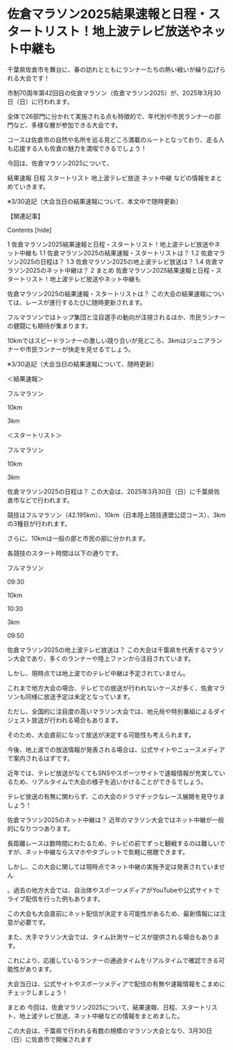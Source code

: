# 佐倉マラソン2025結果速報と日程・スタートリスト！地上波テレビ放送やネット中継も

千葉県佐倉市を舞台に、春の訪れとともにランナーたちの熱い戦いが繰り広げられる大会です！

市制70周年第42回目の佐倉マラソン（佐倉マラソン2025）が、2025年3月30日（日）に行われます。

全体で26部門に分かれて実施される点も特徴的で、年代別や市民ランナーの部門など、多様な層が参加できる大会です。

コースは佐倉市の自然や名所を巡る見どころ満載のルートとなっており、走る人も応援する人も佐倉の魅力を満喫できるでしょう！

今回は、佐倉マラソン2025について、

結果速報
日程
スタートリスト
地上波テレビ放送
ネット中継
などの情報をまとめていきます。


※3/30追記（大会当日の結果速報について、本文中で随時更新）

【関連記事】



Contents [hide]

1 佐倉マラソン2025結果速報と日程・スタートリスト！地上波テレビ放送やネット中継も
1.1 佐倉マラソン2025の結果速報・スタートリストは？
1.2 佐倉マラソン2025の日程は？
1.3 佐倉マラソン2025の地上波テレビ放送は？
1.4 佐倉マラソン2025のネット中継は？
2 まとめ
佐倉マラソン2025結果速報と日程・スタートリスト！地上波テレビ放送やネット中継も

佐倉マラソン2025の結果速報・スタートリストは？
この大会の結果速報については、レースが進行するたびに随時更新されます。

フルマラソンではトップ集団と注目選手の動向が注視されるほか、市民ランナーの健闘にも期待が集まります。

10kmではスピードランナーの激しい競り合いが見どころ、3kmはジュニアランナーや市民ランナーが快走を見せるでしょう。

※3/30追記（大会当日の結果速報について、随時更新）

＜結果速報＞


フルマラソン

10km

3km

＜スタートリスト＞

フルマラソン

10km

3km


 

佐倉マラソン2025の日程は？
この大会は、2025年3月30日（日）に千葉県佐倉市などで行われます。

競技はフルマラソン（42.195km）、10km（日本陸上競技連盟公認コース）、3kmの3種目が行われます。

さらに、10kmは一般の部と市民の部に分かれます。

各競技のスタート時間は以下の通りです。

フルマラソン

09:30

10km

10:30

3km

09:50

 

佐倉マラソン2025の地上波テレビ放送は？
この大会は千葉県を代表するマラソン大会であり、多くのランナーや陸上ファンから注目されています。

しかし、現時点では地上波でのテレビ中継は予定されていません。

これまで地方大会の場合、テレビでの放送が行われないケースが多く、佐倉マラソンも同様に放送予定は未定となっています。

ただし、全国的に注目度の高いマラソン大会では、地元局や特別番組によるダイジェスト放送が行われる場合もあります。

そのため、大会直前になって放送が決定する可能性も考えられます。


今後、地上波での放送情報が発表される場合は、公式サイトやニュースメディアで案内されるはずです。

近年では、テレビ放送がなくてもSNSやスポーツサイトで速報情報が充実しているため、リアルタイムで大会の様子を追いかけることができるでしょう。

テレビ放送の有無に関わらず、この大会のドラマチックなレース展開を見守りましょう！

佐倉マラソン2025のネット中継は？
近年のマラソン大会ではネット中継が一般的になりつつあります。


長距離レースは数時間にわたるため、テレビの前でずっと観戦するのは難しいですが、ネット中継ならスマホやタブレットで気軽に視聴できます。

しかし、この大会に関しては現時点でネット中継の実施予定は発表されていません

。過去の地方大会では、自治体やスポーツメディアがYouTubeや公式サイトでライブ配信を行った例もあります。

この大会も大会直前にネット配信が決定する可能性があるため、最新情報には注意が必要です。

また、大手マラソン大会では、タイム計測サービスが提供される場合もあります。

これにより、応援しているランナーの通過タイムをリアルタイムで確認できる可能性があります。


大会当日は、公式サイトやスポーツメディアで配信の有無や速報情報をこまめにチェックしましょう！

まとめ
今回は、佐倉マラソン2025について、結果速報、日程、スタートリスト、地上波テレビ放送、ネット中継などの情報をまとめました。

この大会は、千葉県で行われる有数の規模のマラソン大会となり、3月30日（日）に佐倉市で開催されます